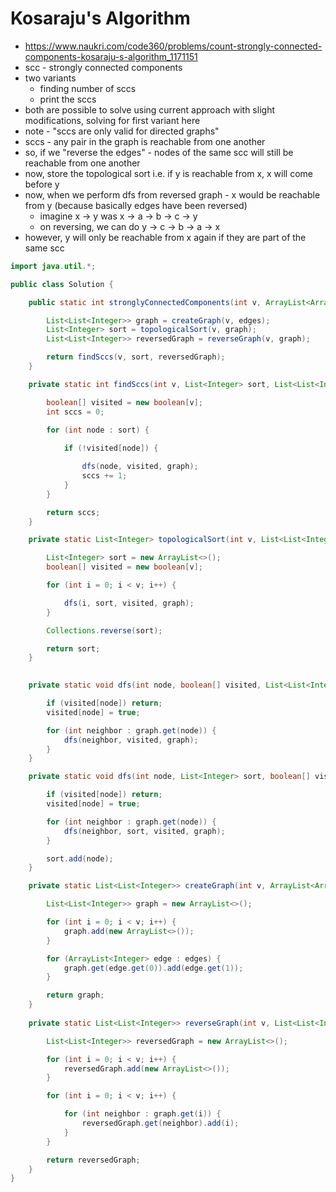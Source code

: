 # Kosaraju's Algorithm

- https://www.naukri.com/code360/problems/count-strongly-connected-components-kosaraju-s-algorithm_1171151
- scc - strongly connected components
- two variants
  - finding number of sccs
  - print the sccs
- both are possible to solve using current approach with slight modifications, solving for first variant here
- note - "sccs are only valid for directed graphs"
- sccs - any pair in the graph is reachable from one another
- so, if we "reverse the edges" - nodes of the same scc will still be reachable from one another
- now, store the topological sort i.e. if y is reachable from x, x will come before y
- now, when we perform dfs from reversed graph - x would be reachable from y (because basically edges have been reversed)
  - imagine x -> y was x -> a -> b -> c -> y
  - on reversing, we can do y -> c -> b -> a -> x
- however, y will only be reachable from x again if they are part of the same scc

```java
import java.util.*;

public class Solution {

	public static int stronglyConnectedComponents(int v, ArrayList<ArrayList<Integer>> edges) {

		List<List<Integer>> graph = createGraph(v, edges);
		List<Integer> sort = topologicalSort(v, graph);
		List<List<Integer>> reversedGraph = reverseGraph(v, graph);

		return findSccs(v, sort, reversedGraph);
	}

	private static int findSccs(int v, List<Integer> sort, List<List<Integer>> graph) {

		boolean[] visited = new boolean[v];
		int sccs = 0;

		for (int node : sort) {
			
			if (!visited[node]) {

				dfs(node, visited, graph);
				sccs += 1;
			}
		}

		return sccs;
	}

	private static List<Integer> topologicalSort(int v, List<List<Integer>> graph) {

		List<Integer> sort = new ArrayList<>();
		boolean[] visited = new boolean[v];

		for (int i = 0; i < v; i++) {

			dfs(i, sort, visited, graph);
		}

		Collections.reverse(sort);

		return sort;
	}

	
	private static void dfs(int node, boolean[] visited, List<List<Integer>> graph) {

		if (visited[node]) return;
		visited[node] = true;

		for (int neighbor : graph.get(node)) {
			dfs(neighbor, visited, graph);
		}
	}

	private static void dfs(int node, List<Integer> sort, boolean[] visited, List<List<Integer>> graph) {

		if (visited[node]) return;
		visited[node] = true;

		for (int neighbor : graph.get(node)) {
			dfs(neighbor, sort, visited, graph);
		}

		sort.add(node);
	}

	private static List<List<Integer>> createGraph(int v, ArrayList<ArrayList<Integer>> edges) {

		List<List<Integer>> graph = new ArrayList<>();

		for (int i = 0; i < v; i++) {
			graph.add(new ArrayList<>());
		}

		for (ArrayList<Integer> edge : edges) {
			graph.get(edge.get(0)).add(edge.get(1));
		}

		return graph;
	}
	
	private static List<List<Integer>> reverseGraph(int v, List<List<Integer>> graph) {

		List<List<Integer>> reversedGraph = new ArrayList<>();

		for (int i = 0; i < v; i++) {
			reversedGraph.add(new ArrayList<>());
		}

		for (int i = 0; i < v; i++) {

			for (int neighbor : graph.get(i)) {
				reversedGraph.get(neighbor).add(i);
			}
		}

		return reversedGraph;
	}
}
```

